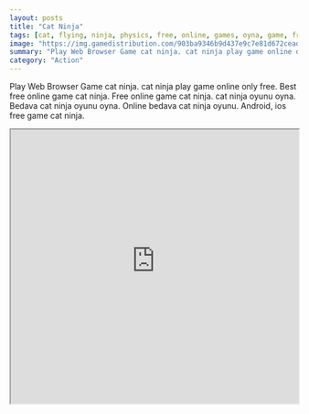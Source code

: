 ```yaml
---
layout: posts
title: "Cat Ninja"
tags: [cat, flying, ninja, physics, free, online, games, oyna, game, free, games, play, play, games]
image: "https://img.gamedistribution.com/903ba9346b9d437e9c7e81d672cead44.jpg"
summary: "Play Web Browser Game cat ninja. cat ninja play game online only free. Best free online game cat ninja. Free online game cat ninja. cat ninja oyunu oyna. Bedava cat ninja oyunu oyna. Online bedava cat ninja oyunu. Android, ios free game cat ninja."
category: "Action"
---
```


Play Web Browser Game cat ninja. cat ninja play game online only free. Best free online game cat ninja. Free online game cat ninja. cat ninja oyunu oyna. Bedava cat ninja oyunu oyna. Online bedava cat ninja oyunu. Android, ios free game cat ninja.

<iframe width="100%" height="480px;" src="https://html5.gamedistribution.com/903ba9346b9d437e9c7e81d672cead44/"></iframe>